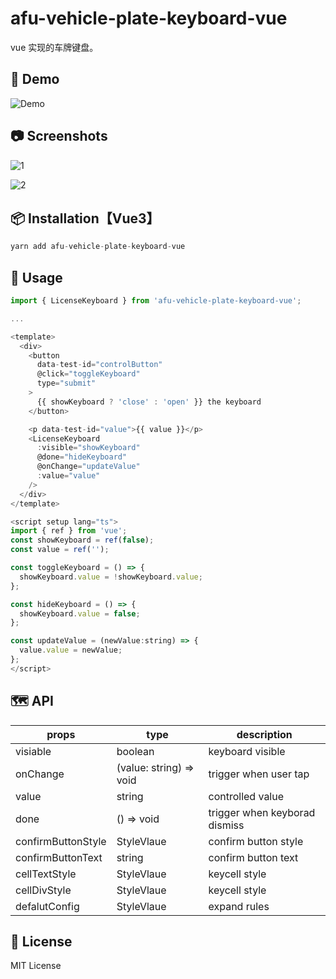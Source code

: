 # afu-vehicle-plate-keyboard-vue

vue 实现的车牌键盘。

## 🚗 Demo

![Demo](https://z.autoimg.cn/sou/auto-vehicle-plate-keyboard/default-5.gif)

## 📷 Screenshots

![1](https://z.autoimg.cn/sou/auto-vehicle-plate-keyboard/default-1.png)

![2](https://z.autoimg.cn/sou/auto-vehicle-plate-keyboard/default-2.png)

## 📦 Installation【Vue3】

```Javascript
yarn add afu-vehicle-plate-keyboard-vue
```

## 🔨 Usage

```JavaScript
import { LicenseKeyboard } from 'afu-vehicle-plate-keyboard-vue';

...

<template>
  <div>
    <button
      data-test-id="controlButton"
      @click="toggleKeyboard"
      type="submit"
    >
      {{ showKeyboard ? 'close' : 'open' }} the keyboard
    </button>

    <p data-test-id="value">{{ value }}</p>
    <LicenseKeyboard
      :visible="showKeyboard"
      @done="hideKeyboard"
      @onChange="updateValue"
      :value="value"
    />
  </div>
</template>

<script setup lang="ts">
import { ref } from 'vue';
const showKeyboard = ref(false);
const value = ref('');

const toggleKeyboard = () => {
  showKeyboard.value = !showKeyboard.value;
};

const hideKeyboard = () => {
  showKeyboard.value = false;
};

const updateValue = (newValue:string) => {
  value.value = newValue;
};
</script>
```

## 🗺 API

| props              | type                    | description                   |
| ------------------ | ----------------------- | ----------------------------- |
| visiable           | boolean                 | keyboard visible              |
| onChange           | (value: string) => void | trigger when user tap         |
| value              | string                  | controlled value              |
| done               | () => void              | trigger when keyborad dismiss |
| confirmButtonStyle | StyleVlaue     | confirm button style          |
| confirmButtonText  | string                  | confirm button text           |
| cellTextStyle      | StyleVlaue     | keycell style                 |
| cellDivStyle      | StyleVlaue     | keycell style                 |
| defalutConfig      | StyleVlaue     | expand rules                  |

## 📝 License

MIT License
